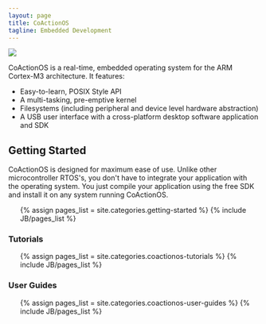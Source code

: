 ```yaml
---
layout: page
title: CoActionOS
tagline: Embedded Development
---
```


<img class="post_image" src="{{ BASE_PATH }}/images/coactionos-main-wide.png" />

CoActionOS is a real-time, embedded operating system for the ARM Cortex-M3 architecture. It features:

- Easy-to-learn, POSIX Style API
- A multi-tasking, pre-emptive kernel
- Filesystems (including peripheral and device level hardware abstraction)
- A USB user interface with a cross-platform desktop software application and SDK

## Getting Started

CoActionOS is designed for maximum ease of use.  Unlike other microcontroller RTOS's, 
you don't have to integrate your application with the operating system.  You just compile your 
application using the free SDK and install it on any system running CoActionOS.

<ul>
{% assign pages_list = site.categories.getting-started %} {% include JB/pages_list %}
</ul>

### Tutorials

<ul>
{% assign pages_list = site.categories.coactionos-tutorials %} {% include JB/pages_list %}
</ul>

### User Guides

<ul>
{% assign pages_list = site.categories.coactionos-user-guides %} {% include JB/pages_list %}
</ul>